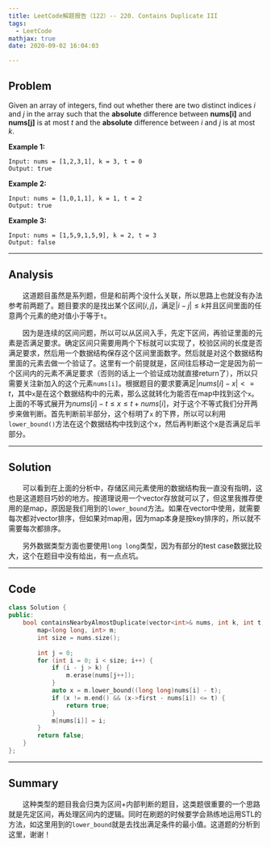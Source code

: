 ```yaml
---
title: LeetCode解题报告（122）-- 220. Contains Duplicate III
tags:
  - LeetCode
mathjax: true
date: 2020-09-02 16:04:03

---
```


## Problem

Given an array of integers, find out whether there are two distinct indices *i* and *j* in the array such that the **absolute** difference between **nums[i]** and **nums[j]** is at most *t* and the **absolute** difference between *i* and *j* is at most *k*.

<!-- more -->

**Example 1:**

```
Input: nums = [1,2,3,1], k = 3, t = 0
Output: true
```

**Example 2:**

```
Input: nums = [1,0,1,1], k = 1, t = 2
Output: true
```

**Example 3:**

```
Input: nums = [1,5,9,1,5,9], k = 2, t = 3
Output: false
```

------

## Analysis

&emsp;&emsp;这道题目虽然是系列题，但是和前两个没什么关联，所以思路上也就没有办法参考前两题了。题目要求的是找出某个区间$[i, j]$，满足$|i - j | \le k$并且区间里面的任意两个元素的绝对值小于等于`t`。

&emsp;&emsp;因为是连续的区间问题，所以可以从区间入手，先定下区间，再验证里面的元素是否满足要求。确定区间只需要用两个下标就可以实现了，校验区间的长度是否满足要求，然后用一个数据结构保存这个区间里面数字。然后就是对这个数据结构里面的元素去做一个验证了。这里有一个前提就是，区间往后移动一定是因为前一个区间内的元素不满足要求（否则的话上一个验证成功就直接return了），所以只需要关注新加入的这个元素`nums[i]`。根据题目的要求要满足$|nums[i] - x| <= t$，其中`x`是在这个数据结构中的元素，那么这就转化为能否在map中找到这个`x`。上面的不等式展开为$nums[i] - t \le x \le t + nums[i]$，对于这个不等式我们分开两步来做判断。首先判断前半部分，这个标明了`x` 的下界，所以可以利用`lower_bound()`方法在这个数据结构中找到这个x，然后再判断这个x是否满足后半部分。

------

## Solution

&emsp;&emsp;可以看到在上面的分析中，存储区间元素使用的数据结构我一直没有指明，这也是这道题目巧妙的地方。按道理说用一个vector存放就可以了，但这里我推荐使用的是map，原因是我们用到的`lower_bound`方法。如果在vector中使用，就需要每次都对vector排序，但如果对map用，因为map本身是按key排序的，所以就不需要每次都排序。

&emsp;&emsp;另外数据类型方面也要使用`long long`类型，因为有部分的test case数据比较大，这个在题目中没有给出，有一点点坑。

------

## Code

```c++
class Solution {
public:
    bool containsNearbyAlmostDuplicate(vector<int>& nums, int k, int t) {
        map<long long, int> m;
        int size = nums.size();
        
        int j = 0;
        for (int i = 0; i < size; i++) {
            if (i - j > k) {
                m.erase(nums[j++]);
            }
            auto x = m.lower_bound((long long)nums[i] - t);
            if (x != m.end() && (x->first - nums[i]) <= t) {
                return true;
            }
            m[nums[i]] = i;
        }
        return false;
    }
};
```

------

## Summary

&emsp;&emsp;这种类型的题目我会归类为区间+内部判断的题目，这类题很重要的一个思路就是先定区间，再处理区间内的逻辑。同时在刷题的时候要学会熟练地运用STL的方法，如这里用到的`lower_bound`就是去找出满足条件的最小值。这道题的分析到这里，谢谢！
